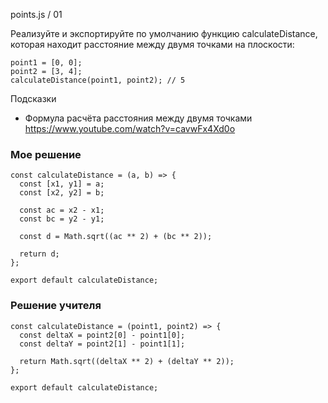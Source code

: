 points.js / 01

Реализуйте и экспортируйте по умолчанию функцию calculateDistance, которая находит расстояние между двумя точками на плоскости:  
```
point1 = [0, 0];  
point2 = [3, 4];  
calculateDistance(point1, point2); // 5
```

Подсказки

* Формула расчёта расстояния между двумя точками https://www.youtube.com/watch?v=cavwFx4Xd0o

### Мое решение
```
const calculateDistance = (a, b) => {
  const [x1, y1] = a;
  const [x2, y2] = b;

  const ac = x2 - x1;
  const bc = y2 - y1;

  const d = Math.sqrt((ac ** 2) + (bc ** 2));

  return d;
};

export default calculateDistance;
```

### Решение учителя
```
const calculateDistance = (point1, point2) => {
  const deltaX = point2[0] - point1[0];
  const deltaY = point2[1] - point1[1];

  return Math.sqrt((deltaX ** 2) + (deltaY ** 2));
};

export default calculateDistance;
```